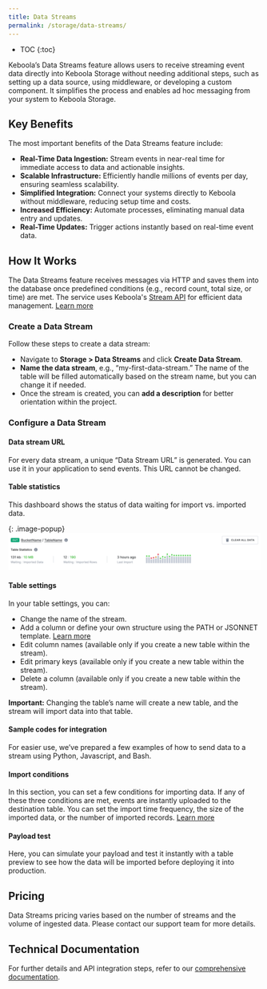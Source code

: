 ```yaml
---
title: Data Streams
permalink: /storage/data-streams/
---
```


* TOC
{:toc}

Keboola’s Data Streams feature allows users to receive streaming event data directly into Keboola Storage without needing additional steps, such as setting up a data source, using middleware, or developing a custom component. It simplifies the process and enables ad hoc messaging from your system to Keboola Storage.

## Key Benefits
The most important benefits of the Data Streams feature include:

- **Real-Time Data Ingestion:** Stream events in near-real time for immediate access to data and actionable insights.
- **Scalable Infrastructure:** Efficiently handle millions of events per day, ensuring seamless scalability.
- **Simplified Integration:** Connect your systems directly to Keboola without middleware, reducing setup time and costs.
- **Increased Efficiency:** Automate processes, eliminating manual data entry and updates.
- **Real-Time Updates:** Trigger actions instantly based on real-time event data.

## How It Works
The Data Streams feature receives messages via HTTP and saves them into the database once predefined conditions (e.g., record count, total size, or time) are met. The service uses Keboola's [Stream API](https://stream.keboola.com/v1/documentation/) for efficient data management. [Learn more](https://developers.keboola.com/integrate/data-streams/overview/)

### Create a Data Stream
Follow these steps to create a data stream:

- Navigate to **Storage > Data Streams** and click **Create Data Stream**.
- **Name the data stream**, e.g., “my-first-data-stream.” The name of the table will be filled automatically based on the stream name, but you can change it if needed.
- Once the stream is created, you can **add a description** for better orientation within the project.

### Configure a Data Stream
#### Data stream URL
For every data stream, a unique “Data Stream URL” is generated. You can use it in your application to send events. This URL cannot be changed.

#### Table statistics
This dashboard shows the status of data waiting for import vs. imported data.

{: .image-popup}
![Screenshot - Data Streams Table Statistics](/storage/data-streams/data-streams-pic1.png)

#### Table settings
In your table settings, you can:

- Change the name of the stream.
- Add a column or define your own structure using the PATH or JSONNET template. [Learn more](https://developers.keboola.com/integrate/data-streams/overview/#template-jsonnet)
- Edit column names (available only if you create a new table within the stream).
- Edit primary keys (available only if you create a new table within the stream).
- Delete a column (available only if you create a new table within the stream).

<div class="clearfix"></div>
<div class="alert alert-warning" role="alert">
    <i class="fas fa-exclamation-circle"></i>
    <strong>Important:</strong> Changing the table’s name will create a new table, and the stream will import data into that table.
</div>

#### Sample codes for integration
For easier use, we’ve prepared a few examples of how to send data to a stream using Python, Javascript, and Bash.

#### Import conditions
In this section, you can set a few conditions for importing data. If any of these three conditions are met, events are instantly uploaded to the destination table. You can set the import time frequency, the size of the imported data, or the number of imported records. [Learn more](https://developers.keboola.com/integrate/data-streams/overview/#conditions)

#### Payload test
Here, you can simulate your payload and test it instantly with a table preview to see how the data will be imported before deploying it into production.

## Pricing
Data Streams pricing varies based on the number of streams and the volume of ingested data. Please contact our support team for more details.

## Technical Documentation
For further details and API integration steps, refer to our [comprehensive documentation](https://developers.keboola.com/integrate/push-data/).

